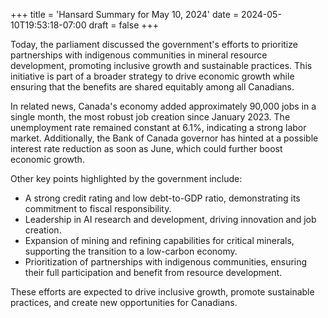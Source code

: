 +++
title = 'Hansard Summary for May 10, 2024'
date = 2024-05-10T19:53:18-07:00
draft = false
+++

Today, the parliament discussed the government's efforts to prioritize partnerships with indigenous communities in mineral resource development, promoting inclusive growth and sustainable practices. This initiative is part of a broader strategy to drive economic growth while ensuring that the benefits are shared equitably among all Canadians.

In related news, Canada's economy added approximately 90,000 jobs in a single month, the most robust job creation since January 2023. The unemployment rate remained constant at 6.1%, indicating a strong labor market. Additionally, the Bank of Canada governor has hinted at a possible interest rate reduction as soon as June, which could further boost economic growth.

Other key points highlighted by the government include:

* A strong credit rating and low debt-to-GDP ratio, demonstrating its commitment to fiscal responsibility.
* Leadership in AI research and development, driving innovation and job creation.
* Expansion of mining and refining capabilities for critical minerals, supporting the transition to a low-carbon economy.
* Prioritization of partnerships with indigenous communities, ensuring their full participation and benefit from resource development.

These efforts are expected to drive inclusive growth, promote sustainable practices, and create new opportunities for Canadians.